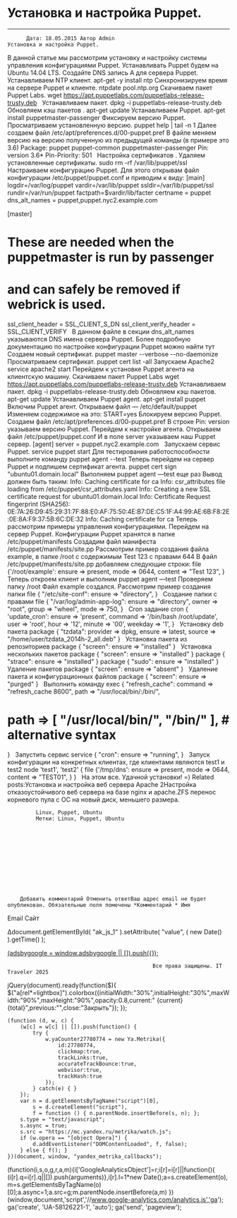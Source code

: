#                 	Установка и настройка Puppet.                	  
***            ***

			
            
		
    
	
    	  Дата: 18.05.2015 Автор Admin  
	Установка и настройка Puppet.
В данной статье мы рассмотрим установку и настройку системы управления конфигурациями Puppet.
Устанавливать Puppet будем на Ubuntu 14.04 LTS.
Создайте DNS запись A для сервера Puppet.
Устанавливаем NTP клиент.
apt-get -y install ntp
Синхронизируем время на сервере Puppet и клиенте.
ntpdate pool.ntp.org
Скачиваем пакет Puppet Labs.
wget https://apt.puppetlabs.com/puppetlabs-release-trusty.deb
&nbsp;
Устанавливаем пакет.
dpkg -i puppetlabs-release-trusty.deb
Обновляем кэш пакетов .
apt-get update
Устанавливаем Puppet.
apt-get install puppetmaster-passenger
Фиксируем версию Puppet.
Просматриваем установленную версию.
puppet help | tail -n 1
Далее создаем файл /etc/apt/preferences.d/00-puppet.pref
В файле меняем версию на версию полученную из предыдущей команды (в примере это 3.6)
Package: puppet puppet-common puppetmaster-passenger
Pin: version 3.6*
Pin-Priority: 501
&nbsp;
Настройка сертификатов .
Удаляем установленные сертификаты.
sudo rm -rf /var/lib/puppet/ssl
Настраиваем конфигурацию Puppet. Для этого открывам файл конфигурации /etc/puppet/puppet.conf и приводим к виду:
[main]
logdir=/var/log/puppet
vardir=/var/lib/puppet
ssldir=/var/lib/puppet/ssl
rundir=/var/run/puppet
factpath=$vardir/lib/facter
certname = puppet
dns_alt_names = puppet,puppet.nyc2.example.com

[master]
# These are needed when the puppetmaster is run by passenger
# and can safely be removed if webrick is used.
ssl_client_header = SSL_CLIENT_S_DN
ssl_client_verify_header = SSL_CLIENT_VERIFY
&nbsp;
В данном файле в секции dns_alt_names указываются DNS имена сервера Puppet.
Более подробную документацию по настройке конфигурации Puppet можно найти тут
Создаем новый сертификат.
puppet master --verbose --no-daemonize
Просматриваем сертификат.
puppet cert list -all
Запускаем Apache2
service apache2 start
Перейдем к установке Puppet агента на клиентскую машину.
Скачиваем пакет Puppet Labs
wget https://apt.puppetlabs.com/puppetlabs-release-trusty.deb
Устанавливаем пакет.
dpkg -i puppetlabs-release-trusty.deb
Обновляем кэш пакетов.
apt-get update
Устанавливаем Puppet agent.
apt-get install puppet
Включим Puppet агент.
Открываем файл &#8212; /etc/default/puppet
Изменяем содержимое на это:
START=yes
Блокируем версию Puppet.
Создаем файл /etc/apt/preferences.d/00-puppet.pref
В строке Pin: version указываем версию Puppet.
Перейдем к настройке агента.
Открываем файл /etc/puppet/puppet.conf
И в поле server указываем наш Puppet сервер.
[agent]
server = puppet.nyc2.example.com
&nbsp;
Запускаем сервис Puppet.
service puppet start
Для тестирования работоспособности выполните команду
puppet agent --test
Теперь перейдем на сервер Puppet и подпишем сертификат агента.
puppet cert sign "ubuntu01.domain.local"
Выполняем puppet agent &#8212;test еще раз
Вывод должен быть таким:
Info: Caching certificate for ca
Info: csr_attributes file loading from /etc/puppet/csr_attributes.yaml
Info: Creating a new SSL certificate request for ubuntu01.domain.local
Info: Certificate Request fingerprint (SHA256): 0E:7A:26:D9:45:29:31:7F:88:E0:AF:75:50:4E:B7:DE:C5:1F:A4:99:AE:6B:F8:2E:0E:8A:F9:37:5B:6C:DE:32
Info: Caching certificate for ca
Теперь рассмотрим примеры управления конфигурациями.
Перейдем на сервер Puppet.
Конфигурации Puppet хранятся в папке /etc/puppet/manifests
Создадим файл манифеста /etc/puppet/manifests/site.pp
Рассмотрим пример создания файла example, в папке /root с содержимым Test 123 с правами 644
В файл /etc/puppet/manifests/site.pp добавляем следующие строки:
file {'/root/example':
ensure =&gt; present,
mode =&gt; 0644,
content =&gt; "Test 123",
}
&nbsp;
Теперь откроем клиент и выполним puppet agent &#8212;test
Проверяем папку /root
Файл example создался.
Рассмотрим пример создания папки
file { "/etc/site-conf":
ensure =&gt; "directory",
}
&nbsp;
Создание папки с правами
file { "/var/log/admin-app-log":
ensure =&gt; "directory",
owner =&gt; "root",
group =&gt; "wheel",
mode =&gt; 750,
}
&nbsp;
Cron задание
cron { 'update_cron':
ensure =&gt; 'present',
command =&gt; '/bin/bash /root/update',
user =&gt; 'root',
hour =&gt; '12',
minute =&gt; '00',
weekday =&gt; '1',
}
&nbsp;
Установку deb пакета
package { "tzdata":
provider =&gt; dpkg,
ensure =&gt; latest,
source =&gt; "/home/user/tzdata_2014h-2_all.deb"
}
&nbsp;
Установка пакета из репозиториев
package { "screen":
ensure =&gt; "installed"
}
&nbsp;
Установка нескольких пакетов
package { "screen": ensure =&gt; "installed" }
package { "strace": ensure =&gt; "installed" }
package { "sudo": ensure =&gt; "installed" }
&nbsp;
Удаление пакетов
package { "screen":
ensure =&gt; "absent"
}
&nbsp;
Удаление пакета и конфигурационных файлов
package { "screen":
ensure =&gt; "purged"
}
&nbsp;
Выполнить команду
exec { "refresh_cache":
command =&gt; "refresh_cache 8600",
path =&gt; "/usr/local/bin/:/bin/",
# path =&gt; [ "/usr/local/bin/", "/bin/" ], # alternative syntax
}
&nbsp;
Запустить сервис
service { "cron":
ensure =&gt; "running",
}
&nbsp;
Запуск конфигурации на конкретных клиентах, где клиентами являются test1 и test2
node 'test1', 'test2' {
file {'/tmp/dns':
ensure =&gt; present,
mode =&gt; 0644,
content =&gt; "TEST01",
}
}
&nbsp;
На этом все. Удачной установки! =)
Related posts:Установка и настройка веб сервера Apache 2Настройка отказоустойчивого веб сервера на базе nginx и apache.ZFS перенос корневого пула с ОС на новый диск, меньшего размера.
        
             Linux, Puppet, Ubuntu 
             Метки: Linux, Puppet, Ubuntu  
        
            
        
    
                        
                    
                    
                
        
                
	
		
		Добавить комментарий Отменить ответВаш адрес email не будет опубликован. Обязательные поля помечены *Комментарий * Имя 
Email 
Сайт 
 
&#916;document.getElementById( "ak_js_1" ).setAttribute( "value", ( new Date() ).getTime() );	
	
<ins class="adsbygoogle"
     style="display:block"
     data-ad-client="ca-pub-1890562251101921"
     data-ad-slot="9117958896"
     data-ad-format="auto">
(adsbygoogle = window.adsbygoogle || []).push({});
			
        
        
		
        
           
    
    
  
	
    
		
        
             
			
                
                    
                                                  Все права защищены. IT Traveler 2025 
                         
                        
																														                    
                    
				
                
                
    
			
		                            
	
	
                
                
			
                
		
        
	
    
jQuery(document).ready(function($){
  $("a[rel*=lightbox]").colorbox({initialWidth:"30%",initialHeight:"30%",maxWidth:"90%",maxHeight:"90%",opacity:0.8,current:" {current}  {total}",previous:"",close:"Закрыть"});
});
  
    (function (d, w, c) {
        (w[c] = w[c] || []).push(function() {
            try {
                w.yaCounter27780774 = new Ya.Metrika({
                    id:27780774,
                    clickmap:true,
                    trackLinks:true,
                    accurateTrackBounce:true,
                    webvisor:true,
                    trackHash:true
                });
            } catch(e) { }
        });
        var n = d.getElementsByTagName("script")[0],
            s = d.createElement("script"),
            f = function () { n.parentNode.insertBefore(s, n); };
        s.type = "text/javascript";
        s.async = true;
        s.src = "https://mc.yandex.ru/metrika/watch.js";
        if (w.opera == "[object Opera]") {
            d.addEventListener("DOMContentLoaded", f, false);
        } else { f(); }
    })(document, window, "yandex_metrika_callbacks");
  (function(i,s,o,g,r,a,m){i['GoogleAnalyticsObject']=r;i[r]=i[r]||function(){
  (i[r].q=i[r].q||[]).push(arguments)},i[r].l=1*new Date();a=s.createElement(o),
  m=s.getElementsByTagName(o)[0];a.async=1;a.src=g;m.parentNode.insertBefore(a,m)
  })(window,document,'script','//www.google-analytics.com/analytics.js','ga');
  ga('create', 'UA-58126221-1', 'auto');
  ga('send', 'pageview');

